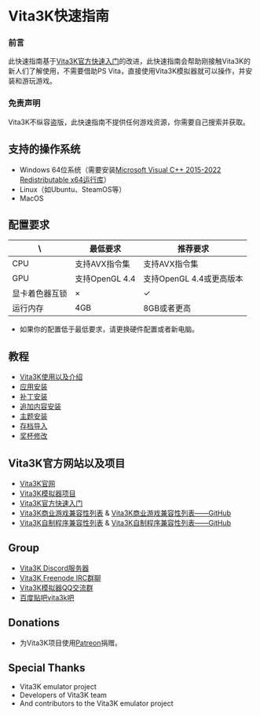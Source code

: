 # Vita3K快速指南

### 前言
此快速指南基于[Vita3K官方快速入门](https://vita3k.org/quickstart)的改进，此快速指南会帮助刚接触Vita3K的新人们了解使用，不需要借助PS Vita，直接使用Vita3K模拟器就可以操作，并安装和游玩游戏。

### 免责声明
Vita3K不纵容盗版，此快速指南不提供任何游戏资源，你需要自己搜索并获取。

## 支持的操作系统
- Windows 64位系统（需要安装[Microsoft Visual C++ 2015-2022 Redistributable x64运行库](https://aka.ms/vs/17/release/vc_redist.x64.exe)）
- Linux（如Ubuntu、SteamOS等）
- MacOS

## 配置要求

\ | 最低要求 | 推荐要求 
--- | --- | --- 
CPU | 支持AVX指令集 | 支持AVX指令集 
GPU | 支持OpenGL 4.4 | 支持OpenGL 4.4或更高版本 
显卡着色器互锁 | × | ✓ 
运行内存 | 4GB | 8GB或者更高 

- 如果你的配置低于最低要求，请更换硬件配置或者新电脑。

## 教程
- [Vita3K使用以及介绍](http://croden1999.github.io/Vita3K-quick-guide/README_USE_VITA3K)
- [应用安装](http://croden1999.github.io/Vita3K-quick-guide/README_APP)
- [补丁安装](http://croden1999.github.io/Vita3K-quick-guide/README_PATCH)
- [追加内容安装](http://croden1999.github.io/Vita3K-quick-guide/README_ADDCONT)
- [主题安装](http://croden1999.github.io/Vita3K-quick-guide/README_THEME)
- [存档导入](http://croden1999.github.io/Vita3K-quick-guide/README_SAVEDATA)
- [奖杯修改](http://croden1999.github.io/Vita3K-quick-guide/README_TROPHY)

## Vita3K官方网站以及项目
- [Vita3K官网](https://vita3k.org)
- [Vita3K模拟器项目](https://github.com/Vita3K/Vita3K)
- [Vita3K官方快速入门](https://vita3k.org/quickstart)
- [Vita3K商业游戏兼容性列表](https://vita3k.org/compatibility) & [Vita3K商业游戏兼容性列表——GitHub](https://github.com/Vita3K/compatibility/issues)
- [Vita3K自制程序兼容性列表](https://vita3k.org/compatibility-homebrew) & [Vita3K自制程序兼容性列表——GitHub](https://github.com/Vita3K/homebrew-compatibility/issues)

## Group
- [Vita3K Discord服务器](https://discord.gg/MaWhJVH)
- [Vita3K Freenode IRC群聊](https://webchat.freenode.net/?channels=%23vita3k)
- [Vita3K模拟器QQ交流群](https://jq.qq.com/?_wv=1027&k=cg1vogjK)
- [百度贴吧vita3k吧](https://tieba.baidu.com/f?kw=vita3k&fr=index)

## Donations
- 为Vita3K项目使用[Patreon](https://www.patreon.com/Vita3K)捐赠。

## Special Thanks
- Vita3K emulator project
- Developers of Vita3K team
- And contributors to the Vita3K emulator project
